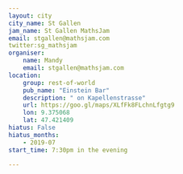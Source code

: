 ```yaml
---
layout: city                                           
city_name: St Gallen
jam_name: St Gallen MathsJam
email: stgallen@mathsjam.com
twitter:sg_mathsjam
organiser:
    name: Mandy
    email: stgallen@mathsjam.com
location:
    group: rest-of-world
    pub_name: "Einstein Bar"
    description: " on Kapellenstrasse"
    url: https://goo.gl/maps/XLfFk8FLchnLfgtg9
    lon: 9.375068
    lat: 47.421409
hiatus: False
hiatus_months: 
    - 2019-07
start_time: 7:30pm in the evening

---
```

